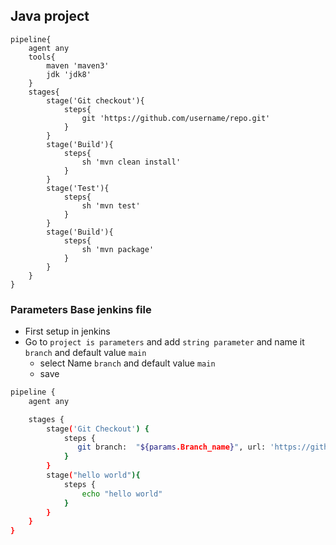 ## Java project 
```jenkins
pipeline{
    agent any
    tools{
        maven 'maven3'
        jdk 'jdk8'
    }
    stages{
        stage('Git checkout'){
            steps{
                git 'https://github.com/username/repo.git'
            }   
        }
        stage('Build'){
            steps{
                sh 'mvn clean install'
            }
        }
        stage('Test'){
            steps{
                sh 'mvn test'
            }
        }
        stage('Build'){
            steps{
                sh 'mvn package'
            }
        }
    }
}
```
### Parameters Base jenkins file
- First setup in jenkins 
- Go to `project is parameters` and add `string parameter` and name it `branch` and default value `main`
    - select Name `branch` and default value `main`
    - save
```bash
pipeline {
    agent any

    stages {
        stage('Git Checkout') {
            steps {
               git branch:  "${params.Branch_name}", url: 'https://github.com/mamunurrashid420/FullStack-Blogging-App.git'
            }
        }
        stage("hello world"){
            steps {
                echo "hello world"
            }
        }
    }
}
```